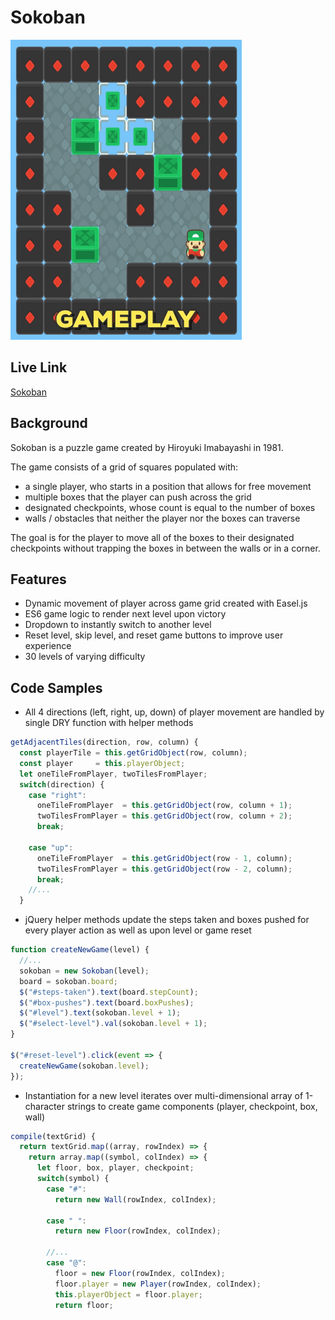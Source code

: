 # Sokoban

![Sokoban Gameplay](./screenshots/gameplay.gif)

## Live Link

[Sokoban](https://paskhaver.github.io/sokoban/)

## Background

Sokoban is a puzzle game created by Hiroyuki Imabayashi
in 1981.

The game consists of a grid of squares populated with:

- a single player, who starts in a position that allows for free movement
- multiple boxes that the player can push across the grid
- designated checkpoints, whose count is equal to the number of boxes
- walls / obstacles that neither the player nor the boxes can traverse

The goal is for the player to move all of the boxes to their
designated checkpoints without trapping the boxes in between
the walls or in a corner.


## Features
- Dynamic movement of player across game grid created with Easel.js
- ES6 game logic to render next level upon victory
- Dropdown to instantly switch to another level
- Reset level, skip level, and reset game buttons to improve user experience
- 30 levels of varying difficulty

## Code Samples

- All 4 directions (left, right, up, down) of player movement are handled
by single DRY function with helper methods
```javascript
getAdjacentTiles(direction, row, column) {
  const playerTile = this.getGridObject(row, column);
  const player     = this.playerObject;
  let oneTileFromPlayer, twoTilesFromPlayer;
  switch(direction) {
    case "right":
      oneTileFromPlayer  = this.getGridObject(row, column + 1);
      twoTilesFromPlayer = this.getGridObject(row, column + 2);
      break;

    case "up":
      oneTileFromPlayer  = this.getGridObject(row - 1, column);
      twoTilesFromPlayer = this.getGridObject(row - 2, column);
      break;
    //...
  }
```
- jQuery helper methods update the steps taken and boxes pushed for
every player action as well as upon level or game reset

```javascript
function createNewGame(level) {
  //...
  sokoban = new Sokoban(level);
  board = sokoban.board;
  $("#steps-taken").text(board.stepCount);
  $("#box-pushes").text(board.boxPushes);
  $("#level").text(sokoban.level + 1);
  $("#select-level").val(sokoban.level + 1);
}

$("#reset-level").click(event => {
  createNewGame(sokoban.level);
});
```

- Instantiation for a new level iterates over multi-dimensional array of 1-character
strings to create game components (player, checkpoint, box, wall)
```javascript
compile(textGrid) {
  return textGrid.map((array, rowIndex) => {
    return array.map((symbol, colIndex) => {
      let floor, box, player, checkpoint;
      switch(symbol) {
        case "#":
          return new Wall(rowIndex, colIndex);

        case " ":
          return new Floor(rowIndex, colIndex);

        //...
        case "@":
          floor = new Floor(rowIndex, colIndex);
          floor.player = new Player(rowIndex, colIndex);
          this.playerObject = floor.player;
          return floor;
```

